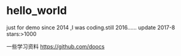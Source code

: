 # hello_world
just for demo
since 2014 ,I was coding.still 2016......
update 2017-8
stars:>1000


一些学习资料
https://github.com/doocs
